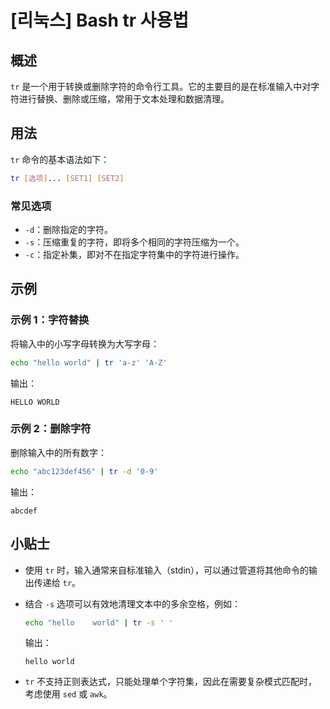 # [리눅스] Bash tr 사용법

## 概述
`tr` 是一个用于转换或删除字符的命令行工具。它的主要目的是在标准输入中对字符进行替换、删除或压缩，常用于文本处理和数据清理。

## 用法
`tr` 命令的基本语法如下：

```bash
tr [选项]... [SET1] [SET2]
```

### 常见选项
- `-d`：删除指定的字符。
- `-s`：压缩重复的字符，即将多个相同的字符压缩为一个。
- `-c`：指定补集，即对不在指定字符集中的字符进行操作。

## 示例
### 示例 1：字符替换
将输入中的小写字母转换为大写字母：

```bash
echo "hello world" | tr 'a-z' 'A-Z'
```
输出：
```
HELLO WORLD
```

### 示例 2：删除字符
删除输入中的所有数字：

```bash
echo "abc123def456" | tr -d '0-9'
```
输出：
```
abcdef
```

## 小贴士
- 使用 `tr` 时，输入通常来自标准输入（stdin），可以通过管道将其他命令的输出传递给 `tr`。
- 结合 `-s` 选项可以有效地清理文本中的多余空格，例如：
  
  ```bash
  echo "hello    world" | tr -s ' '
  ```
  输出：
  ```
  hello world
  ```
- `tr` 不支持正则表达式，只能处理单个字符集，因此在需要复杂模式匹配时，考虑使用 `sed` 或 `awk`。